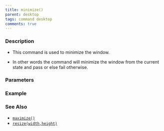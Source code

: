 ```yaml
---
title: minimize()
parent: desktop
tags: command desktop
comments: true
---
```


### Description

- This command is used to minimize the window.

- In other words the command will minimize the window from the current state and pass or else fail otherwise.

### Parameters

### Example


### See Also

- [`maximize()`](maximize())
- [`resize(width,height)`](resize(width,height))